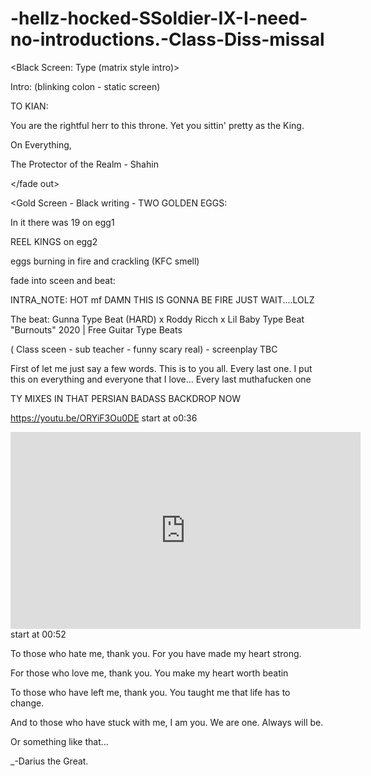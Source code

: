 # -hellz-hocked-SSoldier-IX-I-need-no-introductions.-Class-Diss-missal

<Black Screen: Type (matrix style intro)>

Intro: (blinking colon - static screen)

TO KIAN:
   
   You are the rightful herr to this throne. Yet you sittin' pretty as the King. 
   
   On Everything, 
   
   The Protector of the Realm - Shahin
   
   </fade out>
   
  <Gold Screen -  Black writing - TWO GOLDEN EGGS:
  
  In it there was 19 on egg1
  
  REEL KINGS on egg2 
  
  eggs burning in fire and crackling (KFC smell)
  
  fade into sceen and beat:
  
  INTRA_NOTE:  HOT mf DAMN THIS IS GONNA BE FIRE JUST WAIT....LOLZ
  
  The beat: Gunna Type Beat (HARD) x Roddy Ricch x Lil Baby Type Beat "Burnouts" 2020 | Free Guitar Type Beats
  
  
 ( Class sceen - sub teacher - funny scary real) - screenplay TBC
 
 First of let me just say a few words.
 This is to you all.
 Every last one.
 I put this on everything and everyone that I love...
 Every last muthafucken one
 
 TY MIXES IN THAT PERSIAN BADASS BACKDROP NOW
 
 https://youtu.be/ORYiF3Ou0DE start at o0:36
 

 <iframe width="560" height="315" src="https://www.youtube.com/embed/Wc-wilismrQ" frameborder="0" allow="accelerometer; autoplay; clipboard-write; encrypted-media; gyroscope; picture-in-picture" allowfullscreen></iframe> start at 00:52
 

 To those who hate me, thank you.
 For you have made my heart strong.
 
 For those who love me, thank you.
 You make my heart worth beatin
 
 To those who have left me, thank you.
 You taught me that life has to change.
 
 And to those who have stuck with me, I am you.
 We are one. Always will be.
 
 Or something like that...
 
 _-Darius the Great.
 

